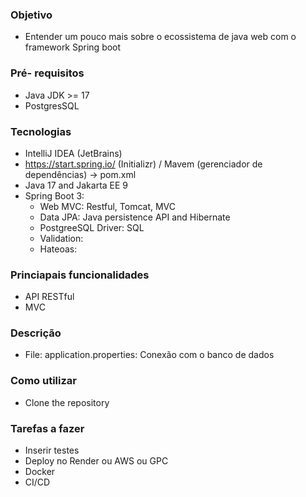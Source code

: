 ### Objetivo
 - Entender um pouco mais sobre o ecossistema de java web com o framework Spring boot

### Pré- requisitos
 - Java JDK >= 17
 - PostgresSQL

### Tecnologias
- IntelliJ IDEA (JetBrains)
- https://start.spring.io/ (Initializr) / Mavem (gerenciador de dependências) -> pom.xml
- Java 17 and Jakarta EE 9
- Spring Boot 3:
  - Web MVC: Restful, Tomcat, MVC
  - Data JPA: Java persistence API and Hibernate
  - PostgreeSQL Driver: SQL
  - Validation: 
  - Hateoas:

### Princiapais funcionalidades
- API RESTful
- MVC

### Descrição
- File: application.properties: Conexão com o banco de dados

### Como utilizar
- Clone the repository

### Tarefas a fazer
- Inserir testes
- Deploy no Render ou AWS ou GPC
- Docker
- CI/CD
